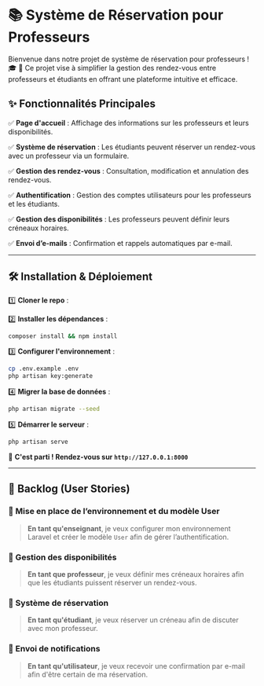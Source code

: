 # 📚 Système de Réservation pour Professeurs

Bienvenue dans notre projet de système de réservation pour professeurs ! 🎓
📅 Ce projet vise à simplifier la gestion des rendez-vous entre professeurs et étudiants en offrant une plateforme intuitive et efficace. 

## ✨ Fonctionnalités Principales

✅ **Page d'accueil** : Affichage des informations sur les professeurs et leurs disponibilités.

✅ **Système de réservation** : Les étudiants peuvent réserver un rendez-vous avec un professeur via un formulaire.

✅ **Gestion des rendez-vous** : Consultation, modification et annulation des rendez-vous.

✅ **Authentification** : Gestion des comptes utilisateurs pour les professeurs et les étudiants.

✅ **Gestion des disponibilités** : Les professeurs peuvent définir leurs créneaux horaires.

✅ **Envoi d’e-mails** : Confirmation et rappels automatiques par e-mail. 

---

## 🛠️ Installation & Déploiement

1️⃣ **Cloner le repo** :

2️⃣ **Installer les dépendances** :
```bash
composer install && npm install
```

3️⃣ **Configurer l'environnement** :
```bash
cp .env.example .env
php artisan key:generate
```

4️⃣ **Migrer la base de données** :
```bash
php artisan migrate --seed
```

5️⃣ **Démarrer le serveur** :
```bash
php artisan serve
```

🌟 **C'est parti ! Rendez-vous sur `http://127.0.0.1:8000`**

---

## 📌 Backlog (User Stories)

### 🎯 Mise en place de l’environnement et du modèle User
> **En tant qu'enseignant**, je veux configurer mon environnement Laravel et créer le modèle `User` afin de gérer l’authentification.

### 🎯 Gestion des disponibilités
> **En tant que professeur**, je veux définir mes créneaux horaires afin que les étudiants puissent réserver un rendez-vous.

### 🎯 Système de réservation
> **En tant qu'étudiant**, je veux réserver un créneau afin de discuter avec mon professeur.

### 🎯 Envoi de notifications
> **En tant qu'utilisateur**, je veux recevoir une confirmation par e-mail afin d'être certain de ma réservation.

